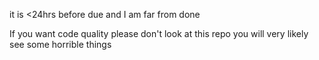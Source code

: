 it is <24hrs before due and I am far from done

If you want code quality please don't look at this repo
you will very likely see some horrible things
